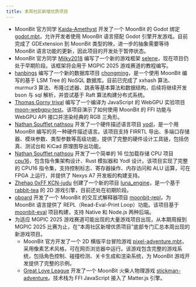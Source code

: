 ```yaml
---
title: 本周社区新增优质项目
---
```


- MoonBit 官方同学 [Kaida-Amethyst](https://github.com/Kaida-Amethyst) 开发了一个 MoonBit 的 Godot 绑定 [godot.mbt](https://github.com/Kaida-Amethyst/godot.mbt)，允许开发者使用 MoonBit 语言搭配 Godot 引擎开发游戏。目前完成了 GDExtension 到 MoonBit 类型的映，进一步的抽象需要等待 MoonBit 语言功能的更新，因此项目的开发处于暂停状态。
- MoonBit 官方同学 [Milky2018](https://github.com/Milky2018) 编写了一个新的游戏框架 [selene](https://github.com/Milky2018/selene)，现在项目仍处于早期阶段。该框架将会用于 MGPIC 2025 游戏赛道的教程编写。
- [hanbings](https://github.com/hanbings) 编写了一个新的数据库项目 [chongming](https://github.com/hanbings/chongming)，是一个使用 MoonBit 编写的基于 LSM Tree 的 NoSQL 数据库。目前已完成了 xxhash 算法、murmur3 算法、布隆过滤器、跳表等基本算法和数据结构，后续将继续开发 bson 与 sql 解析，并尝试基于 Raft 算法构建分布式系统。
- [Thomas Gorny trival](https://github.com/trival) 编写了一个编译为 JavaScript 的 WebGPU 实验项目 [moon-webgpu-test](https://github.com/trival/moon-webgpu-test)。该项目演示了如何使用 MoonBit 的 FFI 功能与 WebGPU API 接口并渲染经典的 RGB 三角形。
- [Nathan Soufflet nathsou](https://github.com/nathsou) 开发了一个硬件描述语言项目 [yodl](https://github.com/nathsou/yodl)，是一个用 MoonBit 编写的另一种硬件描述语言。该项目支持 FIRRTL 导出、多端口存储器、模块参数、类型参数等高级功能，提供了完整的硬件设计工具链，包括仿真、测试台和 KiCad 原理图导出功能。
- [Nathan Soufflet nathsou](https://github.com/nathsou) 开发了一个简单的 16 位加载存储 CPU 项目 [cpu16](https://github.com/nathsou/cpu16)，包含指令集架构设计、Rust 模拟器和 Yodl 设计。该项目实现了完整的 CPU16 指令集，支持控制标志、寄存器操作、内存访问和 ALU 运算，可在 FPGA 上运行，并提供了 Nexys A7 开发板的构建支持。
- [Zhehao 0xFF KCN-judu](https://github.com/KCN-judu) 创建了一个新的项目 [luna_engine](https://github.com/KCN-judu/luna_engine)，是一个基于 [rabbit-tea](https://github.com/moonbit-community/rabbit-tea) 的 2D 游戏引擎，目前还处在初期阶段。
- [oboard](https://github.com/oboard) 开发了一个 MoonBit 的交互式解释器项目 [moonbit-repl](https://github.com/oboard/moonbit-repl)，为 MoonBit 语言提供了 REPL（Read-Eval-Print Loop）功能。该项目基于 [moonbit-eval](https://github.com/oboard/moonbit-eval) 项目构建，支持 Native 和 Node.js 两种后端。
- 为适应 MGPIC 2025 游戏赛道可能出现的大量游戏项目出现，从本期周报到 MGPIC 2025 比赛为止，在“本周社区新增优质项目”底部专门汇总本周出现的新游戏项目。
    - MoonBit 官方开发了一个 2D 横版平台冒险游戏 [pixel-adventure.mbt](https://github.com/moonbitlang/pixel-adventure.mbt)，采用像素艺术风格，可在网页浏览器中运行。该游戏包含完整的游戏系统，包括角色控制、碰撞检测、关卡生成和渲染系统，为 MoonBit 游戏开发提供了完整的示例。
    - [Great Love League](https://github.com/Great-Love-League) 开发了一个 MoonBit 火柴人物理游戏 [stickman-adventure](https://github.com/Great-Love-League/stickman-adventure)。技术栈为 FFI JavaScript 接入了 Matter.js 引擎。
